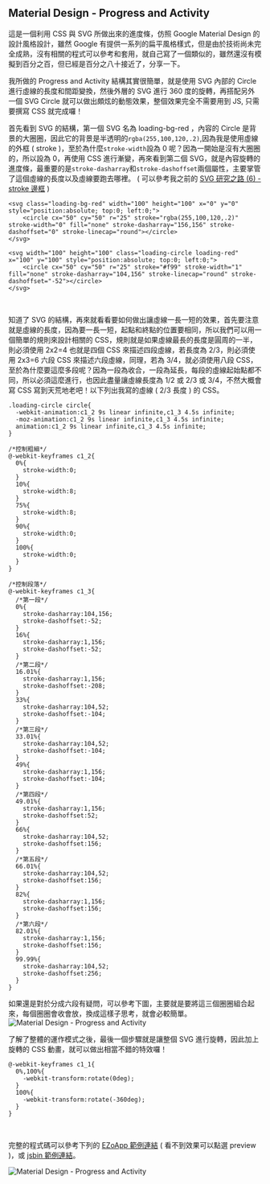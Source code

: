 ## Material Design - Progress and Activity
這是一個利用 CSS 與 SVG 所做出來的進度條，仿照 Google Material Design 的設計風格設計，雖然 Google 有提供一系列的扁平風格樣式，但是由於技術尚未完全成熟，沒有相關的程式可以參考和套用，就自己寫了一個類似的，雖然還沒有模擬到百分之百，但已經是百分之八十接近了，分享一下。

我所做的 Progress and Activity 結構其實很簡單，就是使用 SVG 內部的 Circle 進行虛線的長度和間距變換，然後外層的 SVG 進行 360 度的旋轉，再搭配另外一個 SVG Circle 就可以做出頗炫的動態效果，整個效果完全不需要用到 JS,
只需要撰寫 CSS 就完成囉！

首先看到 SVG 的結構，第一個 SVG 名為 loading-bg-red ，內容的 Circle 是背景的大圈圈，因此它的背景是半透明的`rgba(255,100,120,.2)`,因為我是使用虛線的外框 ( stroke )，至於為什麼`stroke-width`設為 0 呢？因為一開始是沒有大圈圈的，所以設為 0，再使用 CSS 進行漸變，再來看到第二個 SVG，就是內容旋轉的進度條，最重要的是`stroke-dasharray`和`stroke-dashoffset`兩個屬性，主要掌管了這個虛線的長度以及虛線要跑去哪裡。 ( 可以參考我之前的 [SVG 研究之路 (6) - stroke 邊框](http://www.oxxostudio.tw/articles/201406/svg-06-stroke.html) )

    <svg class="loading-bg-red" width="100" height="100" x="0" y="0" style="position:absolute; top:0; left:0;">
        <circle cx="50" cy="50" r="25" stroke="rgba(255,100,120,.2)" stroke-width="0" fill="none" stroke-dasharray="156,156" stroke-dashoffset="0" stroke-linecap="round"></circle>
    </svg>

    <svg width="100" height="100" class="loading-circle loading-red" x="100" y="100" style="position:absolute; top:0; left:0;">
        <circle cx="50" cy="50" r="25" stroke="#f99" stroke-width="1" fill="none" stroke-dasharray="104,156" stroke-linecap="round" stroke-dashoffset="-52"></circle>
    </svg>
<br/>

知道了 SVG 的結構，再來就看看要如何做出讓虛線一長一短的效果，首先要注意就是虛線的長度，因為要一長一短，起點和終點的位置要相同，所以我們可以用一個簡單的規則來設計相關的 CSS，規則就是如果虛線最長的長度是圓周的一半，則必須使用 2x2=4 也就是四個 CSS 來描述四段虛線，若長度為 2/3，則必須使用 2x3=6 六段 CSS 來描述六段虛線，同理，若為 3/4，就必須使用八段 CSS，至於為什麼要這麼多段呢？因為一段為收合，一段為延長，每段的虛線起始點都不同，所以必須這麼進行，也因此盡量讓虛線長度為 1/2 或 2/3 或 3/4，不然大概會寫 CSS 寫到天荒地老吧！以下列出我寫的虛線 ( 2/3 長度 ) 的 CSS。

	.loading-circle circle{ 
	  -webkit-animation:c1_2 9s linear infinite,c1_3 4.5s infinite; 
	  -moz-animation:c1_2 9s linear infinite,c1_3 4.5s infinite; 
	  animation:c1_2 9s linear infinite,c1_3 4.5s infinite; 
	}

	/*控制粗細*/
	@-webkit-keyframes c1_2{
	  0%{
	    stroke-width:0;
	  }
	  10%{
	    stroke-width:8;  
	  }
	  75%{
	    stroke-width:8;  
	  }
	  90%{
	    stroke-width:0;  
	  }
	  100%{
	    stroke-width:0;  
	  }
	}

	/*控制段落*/
	@-webkit-keyframes c1_3{
	  /*第一段*/
	  0%{
	    stroke-dasharray:104,156;
	    stroke-dashoffset:-52;
	  }
	  16%{
	    stroke-dasharray:1,156;
	    stroke-dashoffset:-52;
	  }
	  /*第二段*/
	  16.01%{
	    stroke-dasharray:1,156;
	    stroke-dashoffset:-208;
	  }
	  33%{
	    stroke-dasharray:104,52;
	    stroke-dashoffset:-104;
	  }
	  /*第三段*/
	  33.01%{
	    stroke-dasharray:104,52;
	    stroke-dashoffset:-104;
	  }
	  49%{
	    stroke-dasharray:1,156;
	    stroke-dashoffset:-104;
	  }
	  /*第四段*/
	  49.01%{
	    stroke-dasharray:1,156;
	    stroke-dashoffset:52;
	  }
	  66%{
	    stroke-dasharray:104,52;
	    stroke-dashoffset:156;
	  }
	  /*第五段*/
	  66.01%{
	    stroke-dasharray:104,52;
	    stroke-dashoffset:156;
	  }
	  82%{
	    stroke-dasharray:1,156;
	    stroke-dashoffset:156;
	  }
	  /*第六段*/
	  82.01%{
	    stroke-dasharray:1,156;
	    stroke-dashoffset:156;
	  }
	  99.99%{
	    stroke-dasharray:104,52;
	    stroke-dashoffset:256;
	  }
	}

如果還是對於分成六段有疑問，可以參考下圖，主要就是要將這三個圈圈組合起來，每個圈圈會收會放，換成這樣子思考，就會必較簡單。  
![Material Design - Progress and Activity](https://lh6.googleusercontent.com/-Lp67-kdmSXY/U76uBfG6XPI/AAAAAAAA6jA/XpR4c_DM1Fc/s000/20140710_1_02.png)
<br/>

了解了整體的運作模式之後，最後一個步驟就是讓整個 SVG 進行旋轉，因此加上旋轉的 CSS 動畫，就可以做出相當不錯的特效囉！

	@-webkit-keyframes c1_1{
	  0%,100%{
	    -webkit-transform:rotate(0deg);
	  }
	  100%{
	    -webkit-transform:rotate(-360deg);
	  }
	}
<br/>

完整的程式碼可以參考下列的 [EZoApp 範例連結](http://goo.gl/adm32D) ( 看不到效果可以點選 preview )，或 [jsbin 範例連結](http://jsbin.com/moyiyi/12)。  

![Material Design - Progress and Activity](https://lh3.googleusercontent.com/-t1d1D9q169w/U76uBXLbY2I/AAAAAAAA6jE/pXM-Lg60t3Q/s000/20140710_1_03.gif)